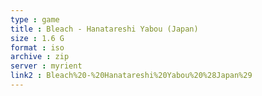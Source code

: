 ```yaml
---
type : game
title : Bleach - Hanatareshi Yabou (Japan)
size : 1.6 G
format : iso
archive : zip
server : myrient
link2 : Bleach%20-%20Hanatareshi%20Yabou%20%28Japan%29
---
```

